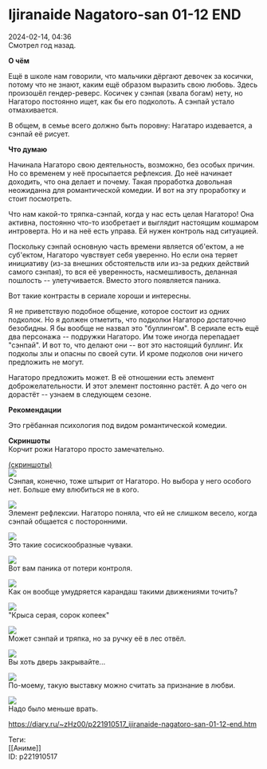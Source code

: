 Ijiranaide Nagatoro-san 01-12 END
==================================

   
 2024-02-14, 04:36   
  Смотрел год назад.   
   
  **О чём**    
   
 Ещё в школе нам говорили, что мальчики дёргают девочек за косички, потому что не знают, каким ещё образом выразить свою любовь. Здесь произошёл гендер-реверс. Косичек у сэнпая (хвала богам) нету, но Нагаторо постоянно ищет, как бы его подколоть. А сэнпай устало отмахивается.   
   
 В общем, в семье всего должно быть поровну: Нагатаро издевается, а сэнпай её рисует.   
   
  **Что думаю**    
   
 Начинала Нагаторо свою деятельность, возможно, без особых причин. Но со временем у неё просыпается рефлексия. До неё начинает доходить, что она делает и почему. Такая проработка довольная неожиданна для романтической комедии. И вот на эту проработку и стоит посмотреть.   
   
 Что нам какой-то тряпка-сэнпай, когда у нас есть целая Нагаторо! Она активна, постоянно что-то изобретает и выглядит настоящим кошмаром интроверта. Но и на неё есть управа. Ей нужен контроль над ситуацией.   
   
 Поскольку сэнпай основную часть времени является об'ектом, а не суб'ектом, Нагаторо чувствует себя уверенно. Но если она теряет инициативу (из-за внешних обстоятельств или из-за редких действий самого сэнпая), то вся её уверенность, насмешливость, деланная пошлость -- улетучивается. Вместо этого появляется паника.   
   
 Вот такие контрасты в сериале хороши и интересны.   
   
 Я не приветствую подобное общение, которое состоит из одних подколок. Но я должен отметить, что подколки Нагаторо достаточно безобидны. Я бы вообще не назвал это "буллингом". В сериале есть ещё два персонажа -- подружки Нагаторо. Им тоже иногда перепадает "сэнпай". И вот то, что делают они -- вот это настоящий буллинг. Их подколы злы и опасны по своей сути. И кроме подколов они ничего предложить не могут.   
   
 Нагаторо предложить может. В её отношении есть элемент доброжелательности. И этот элемент постоянно растёт. А до чего он дорастёт -- узнаем в следующем сезоне.   
   
   
  **Рекомендации**    
   
 Это грёбанная психология под видом романтической комедии.   
   
  **Скриншоты**    
 Корчит рожи Нагаторо просто замечательно.   
   
  [(скриншоты)](https://zHz00.diary.ru/p221910517.htm?index=1#linkmore221910517m1)       
  [![](pics/XIT8Nl.jpg)](https://yapx.ru/image/XIT8N)    
 Сэнпая, конечно, тоже штырит от Нагаторо. Но выбора у него особого нет. Больше ему влюбиться не в кого.   
   
  [![](pics/XIT8Ol.jpg)](https://yapx.ru/image/XIT8O)    
 Элемент рефлексии. Нагаторо поняла, что ей не слишком весело, когда сэнпай общается с посторонними.   
   
  [![](pics/XIT8Pl.jpg)](https://yapx.ru/image/XIT8P)    
 Это такие сосискообразные чуваки.   
   
  [![](pics/XIT8Ql.jpg)](https://yapx.ru/image/XIT8Q)    
 Вот вам паника от потери контроля.   
   
  [![](pics/XIT8Rl.jpg)](https://yapx.ru/image/XIT8R)    
 Как он вообще умудряется карандаш такими движениями точить?   
   
  [![](pics/XIT8Sl.jpg)](https://yapx.ru/image/XIT8S)    
 "Крыса серая, сорок копеек"   
   
  [![](pics/XIT8Tl.jpg)](https://yapx.ru/image/XIT8T)    
 Может сэнпай и тряпка, но за ручку её в лес отвёл.   
   
  [![](pics/XIT8Ul.jpg)](https://yapx.ru/image/XIT8U)    
 Вы хоть дверь закрывайте...   
   
  [![](pics/XIT8Vl.jpg)](https://yapx.ru/image/XIT8V)    
 По-моему, такую выставку можно считать за признание в любви.   
   
  [![](pics/XIT8Wl.jpg)](https://yapx.ru/image/XIT8W)    
 Надо было меньше врать.   
      
    
 <https://diary.ru/~zHz00/p221910517_ijiranaide-nagatoro-san-01-12-end.htm>   
   
 Теги:   
 [[Аниме]]   
 ID: p221910517